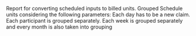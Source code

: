 Report for converting scheduled inputs to billed units. 
Grouped Schedule units considering the following parameters:
Each day has to be a new claim.  Each participant is grouped separately. Each week is grouped separately and every month is also taken into grouping 
